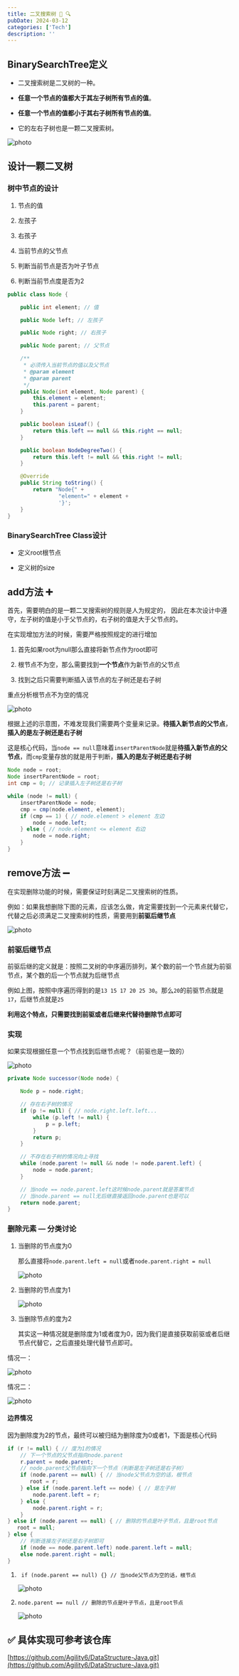 ```yaml
---
title: 二叉搜索树 🌲 🔍
pubDate: 2024-03-12
categories: ['Tech']
description: ''
---
```


## BinarySearchTree定义

- 二叉搜索树是二叉树的一种。

- **任意一个节点的值都大于其左子树所有节点的值**。

- **任意一个节点的值都小于其右子树所有节点的值**。

- 它的左右子树也是一颗二叉搜索树。

![photo](../assets/BinarySearchTree/1.png)

## 设计一颗二叉树

### 树中节点的设计

1. 节点的值

2. 左孩子

3. 右孩子

4. 当前节点的父节点

5. 判断当前节点是否为叶子节点

6. 判断当前节点度是否为2

```java
public class Node {

    public int element; // 值

    public Node left; // 左孩子

    public Node right; // 右孩子

    public Node parent; // 父节点

    /**
     * 必须传入当前节点的值以及父节点
     * @param element
     * @param parent
     */
    public Node(int element, Node parent) {
        this.element = element;
        this.parent = parent;
    }

    public boolean isLeaf() {
        return this.left == null && this.right == null;
    }

    public boolean NodeDegreeTwo() {
        return this.left != null && this.right != null;
    }

    @Override
    public String toString() {
        return "Node{" +
                "element=" + element +
                '}';
    }
}
```

### BinarySearchTree Class设计

- 定义root根节点

- 定义树的size

## add方法 ➕

首先，需要明白的是一颗二叉搜索树的规则是人为规定的， 因此在本次设计中遵守，左子树的值是小于父节点的，右子树的值是大于父节点的。

在实现增加方法的时候，需要严格按照规定的进行增加

1. 首先如果root为null那么直接将新节点作为root即可

2. 根节点不为空，那么需要找到**一个节点**作为新节点的父节点

3. 找到之后只需要判断插入该节点的左子树还是右子树

重点分析根节点不为空的情况

![photo](../assets/BinarySearchTree/2.png)

根据上述的示意图，不难发现我们需要两个变量来记录。**待插入新节点的父节点**，**插入的是左子树还是右子树**

这是核心代码，当`node == null`意味着`insertParentNode`就是**待插入新节点的父节点**，而`cmp`变量存放的就是用于判断，**插入的是左子树还是右子树**

```java
Node node = root;
Node insertParentNode = root;
int cmp = 0; // 记录插入左子树还是右子树

while (node != null) {
    insertParentNode = node;
    cmp = cmp(node.element, element);
    if (cmp == 1) { // node.element > element 左边
        node = node.left;
    } else { // node.element <= element 右边
        node = node.right;
    }
}
```

## remove方法 ➖

在实现删除功能的时候，需要保证时刻满足二叉搜索树的性质。

例如：如果我想删除下图的元素，应该怎么做，肯定需要找到一个元素来代替它，代替之后必须满足二叉搜索树的性质，需要用到**前驱后继节点**

![photo](../assets/BinarySearchTree/3.png)

### 前驱后继节点

前驱后继的定义就是：按照二叉树的中序遍历排列，某个数的前一个节点就为前驱节点，某个数的后一个节点就为后继节点

例如上图，按照中序遍历得到的是`13 15 17 20 25 30`。那么`20`的前驱节点就是`17`，后继节点就是`25`

**利用这个特点，只需要找到前驱或者后继来代替待删除节点即可**

### 实现

如果实现根据任意一个节点找到后继节点呢？（前驱也是一致的）

![photo](../assets/BinarySearchTree/4.png)

```java
private Node successor(Node node) {

    Node p = node.right;

    // 存在右子树的情况
    if (p != null) { // node.right.left.left...
        while (p.left != null) {
            p = p.left;
        }
        return p;
    }

    // 不存在右子树的情况向上寻找
    while (node.parent != null && node != node.parent.left) {
        node = node.parent;
    }

    // 当node == node.parent.left这时候node.parent就是答案节点
    // 当node.parent == null无后继直接返回node.parent也是可以
    return node.parent;
}
```

### 删除元素 — 分类讨论

1. 当删除的节点度为0

   那么直接将`node.parent.left = null`或者`node.parent.right = null`

   ![photo](../assets/BinarySearchTree/5.png)

2. 当删除的节点度为1

   ![photo](../assets/BinarySearchTree/6.png)

3. 当删除节点的度为2

   其实这一种情况就是删除度为1或者度为0，因为我们是直接获取前驱或者后继节点代替它，之后直接处理代替节点即可。

情况一：

![photo](../assets/BinarySearchTree/7.png)

情况二：

![photo](../assets/BinarySearchTree/8.png)

#### 边界情况

因为删除度为2的节点，最终可以被归结为删除度为0或者1，下面是核心代码

```java
if (r != null) { // 度为1的情况
    // 下一个节点的父节点指向node.parent
    r.parent = node.parent;
    // node.parent父节点指向下一个节点（判断是左子树还是右子树）
    if (node.parent == null) { // 当node父节点为空的话，根节点
       root = r;
    } else if (node.parent.left == node) { // 是左子树
        node.parent.left = r;
    } else {
        node.parent.right = r;
    }
} else if (node.parent == null) { // 删除的节点是叶子节点，且是root节点
   root = null;
} else {
    // 判断连接左子树还是右子树即可
    if (node == node.parent.left) node.parent.left = null;
    else node.parent.right = null;
}
```

1. ` if (node.parent == null) {} // 当node父节点为空的话，根节点`

   ![photo](../assets/BinarySearchTree/9.png)

2. `node.parent == null // 删除的节点是叶子节点，且是root节点`

   ![photo](../assets/BinarySearchTree/10.png)

## ✅ 具体实现可参考该仓库

[https://github.com/Agility6/DataStructure-Java.git](https://github.com/Agility6/DataStructure-Java.git)
